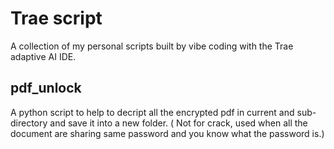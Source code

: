 # Trae script
A collection of my personal scripts built by vibe coding with the Trae adaptive AI IDE.

## pdf_unlock
A python script to help to decript all the encrypted pdf in current and sub-directory and save it into a new folder. ( Not for crack, used when all the document are sharing same password and you know what the password is.)
